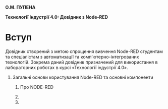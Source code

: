 **О.М. ПУПЕНА**

**Технології Індустрії 4.0: Довідник з Node-RED**

# Вступ

Довідник створений з метою спрощення вивчення Node-RED студентам та спеціалістам з автоматизації та комп’ютерно-інтегрованих технологій. Зокрема даний довідник призначений для використання в лабораторних роботах в курсі «Технології індустрії 4.0». 

1. Загальні основи користування Node-RED та основні компоненти 
   1. Про NODE-RED

   2. [Редактор]: 1_2.md(ЗагальніосновикористуванняNode-REDтаосновнікомпоненти\1_2.md) 

   3. [Проекти]: 1_3.md(ЗагальніосновикористуванняNode-REDтаосновнікомпоненти\1_3.md)

      


